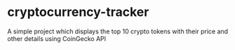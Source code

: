 # cryptocurrency-tracker
 A simple project which displays the top 10 crypto tokens with their price and other details using CoinGecko API
